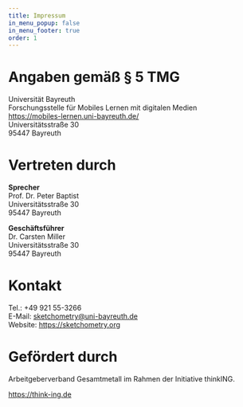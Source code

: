 ```yaml
---
title: Impressum
in_menu_popup: false
in_menu_footer: true
order: 1
---
```


# Angaben gemäß § 5 TMG

Universität Bayreuth   
Forschungsstelle für Mobiles Lernen mit digitalen Medien   
<https://mobiles-lernen.uni-bayreuth.de/>   
Universitätsstraße 30   
95447 Bayreuth

# Vertreten durch

**Sprecher**   
Prof. Dr. Peter Baptist   
Universitätsstraße 30   
95447 Bayreuth

**Geschäftsführer**   
Dr. Carsten Miller   
Universitätsstraße 30   
95447 Bayreuth

# Kontakt

Tel.: +49 921 55-3266   
E-Mail: <sketchometry@uni-bayreuth.de>   
Website: <https://sketchometry.org>

# Gefördert durch

Arbeitgeberverband Gesamtmetall im Rahmen der Initiative thinkING.

<https://think-ing.de>
